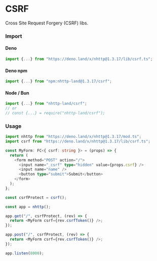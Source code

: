# CSRF

Cross Site Request Forgery (CSRF) libs.

### Import

#### Deno

```ts
import {...} from "https://deno.land/x/nhttp@1.3.17/lib/csrf.ts";
```

#### Deno npm

```ts
import {...} from "npm:nhttp-land@1.3.17/csrf";
```

#### Node / Bun

```ts
import {...} from "nhttp-land/csrf";
// or
// const {...} = require("nhttp-land/csrf");
```

### Usage

```ts
import nhttp from "https://deno.land/x/nhttp@1.3.17/mod.ts";
import csrf from "https://deno.land/x/nhttp@1.3.17/lib/csrf.ts";

const MyForm: FC<{ csrf: string }> = (props) => {
  return (
    <form method="POST" action="/">
      <input name="_csrf" type="hidden" value={props.csrf} />
      <input name="name" />
      <button type="submit">Submit</button>
    </form>
  );
};

const csrfProtect = csrf();

const app = nhttp();

app.get("/", csrfProtect, (rev) => {
  return <MyForm csrf={rev.csrfToken()} />;
});

app.post("/", csrfProtect, (rev) => {
  return <MyForm csrf={rev.csrfToken()} />;
});

app.listen(8000);
```
